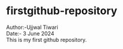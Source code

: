 # firstgithub-repository
Author:-Ujjwal Tiwari
<br>
Date:- 3 June 2024
<br>
This is my first github repository.
